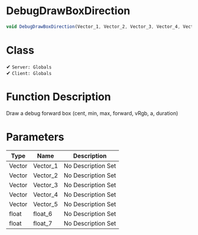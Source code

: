 # DebugDrawBoxDirection
```js
void DebugDrawBoxDirection(Vector_1, Vector_2, Vector_3, Vector_4, Vector_5, float_6, float_7)
```
# Class
✔ `Server: Globals`  
✔ `Client: Globals`  

# Function Description
Draw a debug forward box (cent, min, max, forward, vRgb, a, duration)
# Parameters
Type|Name|Description
--|--|--
Vector|Vector_1|No Description Set
Vector|Vector_2|No Description Set
Vector|Vector_3|No Description Set
Vector|Vector_4|No Description Set
Vector|Vector_5|No Description Set
float|float_6|No Description Set
float|float_7|No Description Set
